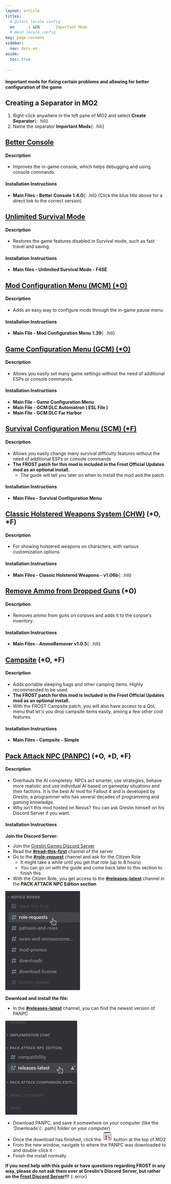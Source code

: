 ```yaml
---
layout: article
titles:
  # @start locale config
  en      : &EN       Important Mods
  # @end locale config
key: page-coreone
sidebar:
  nav: docs-en
aside:
  toc: true

---
```


#### Important mods for fixing certain problems and allowing for better configuration of the game

## Creating a Separator in MO2
1. Right-click anywhere in the left pane of MO2 and select **Create Separator**{: .hili}
2. Name the separator **Important Mods**{: .hili}

## [Better Console](https://www.nexusmods.com/Core/Libs/Common/Widgets/DownloadPopUp?id=120757&nmm=1&game_id=1151)

#### Description
* Improves the in-game console, which helps debugging and using console commands.

#### Installation Instructions
* **Main Files - Better Console**  **1.4.0**{: .hili} (Click the blue title above for a direct link to the correct version)


## [Unlimited Survival Mode](https://www.nexusmods.com/fallout4/mods/26163?tab=files)

#### Description
* Restores the game features disabled in Survival mode, such as fast travel and saving. 

#### Installation Instructions
* **Main files - Unlimited Survival Mode - F4SE**


## [Mod Configuration Menu (MCM) (*O)](https://www.nexusmods.com/fallout4/mods/21497)


#### Description
* Adds an easy way to configure mods through the in-game pause menu

#### Installation Instructions
* **Main File - Mod Configuration Menu** **1.39**{: .hili}


## [Game Configuration Menu (GCM) (*O)](https://www.nexusmods.com/fallout4/mods/33759)


#### Description
* Allows you easily set many game settings without the need of additional ESPs or console commands. 

#### Installation Instructions
* **Main File - Game Configuration Menu**
* **Main File - GCM DLC Automatron ( ESL File )**
* **Main File - GCM DLC Far Harbor**


## [Survival Configuration Menu (SCM) (*F)](https://www.nexusmods.com/fallout4/mods/37599)


#### Description
* Allows you easily change many survival difficulty features without the need of additional ESPs or console commands
* **The FROST patch for this mod is included in the Frost Official Updates mod as an optional install.**
  * The guide will tell you later on when to install the mod and the patch

#### Installation Instructions
* **Main Files - Survival Configuration Menu**


## [Classic Holstered Weapons System (CHW)](https://www.nexusmods.com/fallout4/mods/46101) (*O, *F)


#### Description
* For showing holstered weapons on characters, with various customization options.

#### Installation Instructions
* **Main Files - Classic Holstered Weapons -** **v1.06b**{: .hili}

## [Remove Ammo from Dropped Guns](https://www.nexusmods.com/fallout4/mods/64426) (*O)

#### Description
- Removes ammo from guns on corpses and adds it to the corpse's inventory.

#### Installation Instructions
- **Main Files - AmmoRemover** **v1.0.5**{: .hili}



## [Campsite](https://www.nexusmods.com/fallout4/mods/11734) (*O, *F)
#### Description
* Adds portable sleeping bags and other camping items. Highly recommended to be used.
* **The FROST patch for this mod is included in the Frost Official Updates mod as an optional install.**
* With the FROST Campsite patch, you will also have access to a QoL menu that let's you drop campsite items easily, among a few other cool features.

#### Installation Instructions
* **Main Files - Campsite - Simple**


## [Pack Attack NPC (PANPC)](https://discord.gg/jMUnXDV) (*O, *D, *F)


#### Description
* Overhauls the AI completely. NPCs act smarter, use strategies, behave more realistic and use individual AI based on gameplay situations and their factions. It is the best AI mod for Fallout 4 and is developed by Greslin, a programmer who has several decades of programming and gaming knowledge.
* Why isn't this mod hosted on Nexus? You can ask Greslin himself on his Discord Server if you want. 

#### Installation Instructions
**Join the Discord Server:**
* Join the [Greslin Games Discord Server](https://discord.gg/jMUnXDV)
* Read the **[#read-this-first](https://discord.com/channels/408380281209356299/606581678059814937)** channel of the server
* Go to the **[#role-request](https://discord.com/channels/408380281209356299/933784644791435304)** channel and ask for the Citizen Role
  * It might take a while until you get that role (up to 8 hours)
  * You can go on with the guide and come back later to this section to finish this
* With the Citizen Role, you get access to the **[#releases-latest](https://discord.com/channels/408380281209356299/933784644791435304)** channel in the **PACK ATTACK NPC Edition section**

![Join Greslin Image](./assets/images/join_greslin.png "Join Greslin!")

**Download and install the file:**
* In the **[#releases-latest](https://discord.com/channels/408380281209356299/933784644791435304)** channel, you can find the newest version of PANPC

![Download PANPC](./assets/images/find_panpc.png "Download PANPC!")

* Download PANPC, and save it somewhere on your computer (like the 'Downloads'{: .path} folder on your computer)
* Once the download has finished, click the ![mo2 archive button](./assets/images/mo2_archive.webp) button at the top of MO2
* From the new window, navigate to where the PANPC was downloaded to and double-click it
* Finish the install normally

**If you need help with this guide or have questions regarding FROST in any way, please do not ask them over at Greslin's Discord Server, but rather on the [Frost Discord Server](https://discord.com/invite/BaKsm7Fn4A)!!!**
{:.error}
